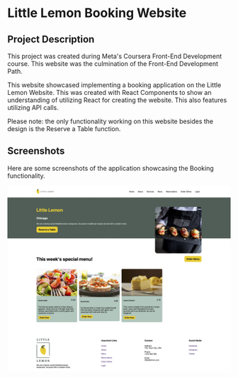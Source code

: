 # Little Lemon Booking Website

## Project Description

This project was created during Meta's Coursera Front-End Development course. This website was the culmination of the Front-End Development Path.

This website showcased implementing a booking application on the Little Lemon Website. This was created with React Components to show an understanding of utilizing React for creating the website. This also features utilizing API calls.

Please note: the only functionality working on this website besides the design is the Reserve a Table function.

## Screenshots

Here are some screenshots of the application showcasing the Booking functionality.

![little lemon website table booking](/src/images/LettleLemonApp.jpg)
